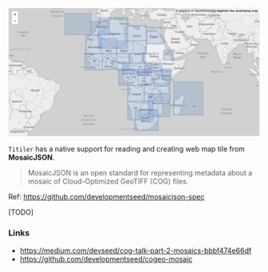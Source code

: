 
![](../img/africa_mosaic.png)

`Titiler` has a native support for reading and creating web map tile from **MosaicJSON**.

> MosaicJSON is an open standard for representing metadata about a mosaic of Cloud-Optimized GeoTIFF (COG) files.

Ref: https://github.com/developmentseed/mosaicjson-spec

[TODO]

### Links

- https://medium.com/devseed/cog-talk-part-2-mosaics-bbbf474e66df
- https://github.com/developmentseed/cogeo-mosaic
